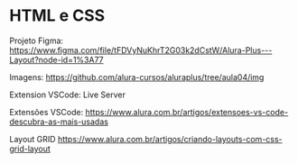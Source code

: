 # HTML e CSS

Projeto Figma: https://www.figma.com/file/tFDVyNuKhrT2G03k2dCstW/Alura-Plus---Layout?node-id=1%3A77

Imagens: https://github.com/alura-cursos/aluraplus/tree/aula04/img

Extension VSCode:
Live Server


Extensões VSCode: https://www.alura.com.br/artigos/extensoes-vs-code-descubra-as-mais-usadas



Layout GRID
https://www.alura.com.br/artigos/criando-layouts-com-css-grid-layout
